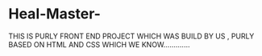 # Heal-Master-
THIS IS   PURLY FRONT END PROJECT WHICH WAS BUILD BY US , PURLY BASED ON HTML AND CSS WHICH WE  KNOW.............
